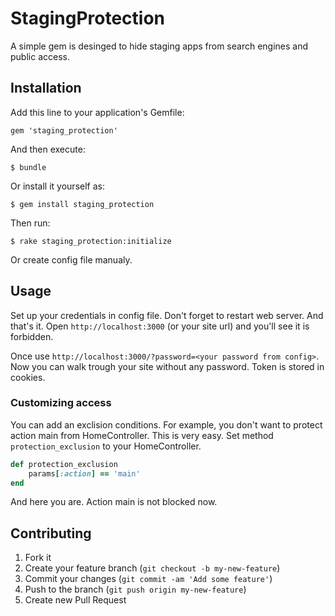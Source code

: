 # StagingProtection

A simple gem is desinged to hide staging apps from search engines and public access.

## Installation

Add this line to your application's Gemfile:

    gem 'staging_protection'

And then execute:

    $ bundle

Or install it yourself as:

    $ gem install staging_protection

Then run:

    $ rake staging_protection:initialize

Or create config file manualy.

## Usage

Set up your credentials in config file.
Don't forget to restart web server. And that's it. Open `http://localhost:3000` (or your site url) and you'll see it is forbidden.

Once use `http://localhost:3000/?password=<your password from config>`. Now you can walk trough your site without any password. Token is stored in cookies.

### Customizing access

You can add an exclision conditions. For example, you don't want to protect action main from HomeController. This is very easy. Set method `protection_exclusion` to your HomeController.

```ruby
def protection_exclusion
    params[:action] == 'main'
end
```
And here you are. Action main is not blocked now.

## Contributing

1. Fork it
2. Create your feature branch (`git checkout -b my-new-feature`)
3. Commit your changes (`git commit -am 'Add some feature'`)
4. Push to the branch (`git push origin my-new-feature`)
5. Create new Pull Request
